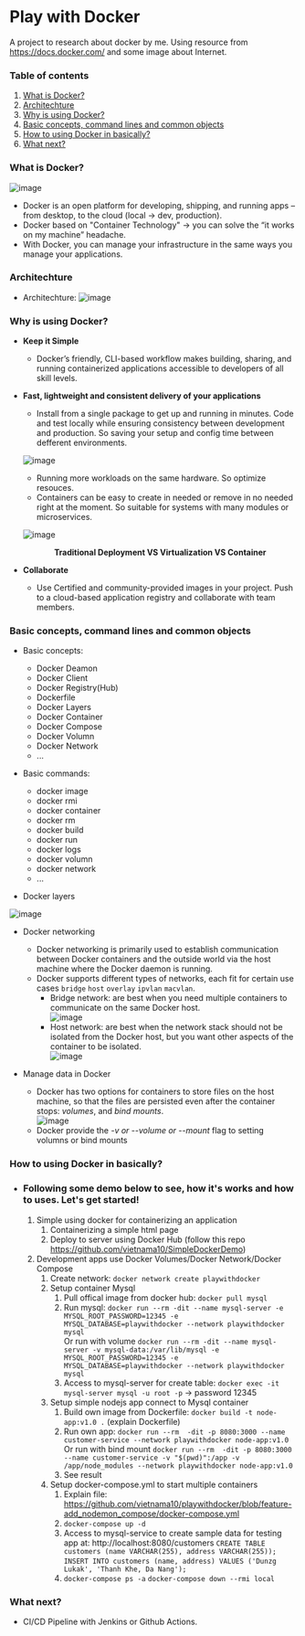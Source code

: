 # Play with Docker
A project to research about docker by me.
Using resource from https://docs.docker.com/ and some image about Internet.
### Table of contents

1.  [What is Docker?](#what-is-docker)
2.  [Architechture](#architechture)
3.  [Why is using Docker?](#why-is-using-docker)
4.  [Basic concepts, command lines and common objects](#basic-concepts-command-lines-and-common-objects)
5.  [How to using Docker in basically?](#how-to-using-docker-in-basically)
6.  [What next?](#what-next)

### What is Docker?
![image](https://user-images.githubusercontent.com/15383075/171147109-8bff0707-be72-45ae-9c54-aaedf5578f2a.png)

-	Docker is an open platform for developing, shipping, and running apps – from desktop, to the cloud (local -> dev, production).
-	Docker based on "Container Technology" -> you can solve the “it works on my machine” headache.
-	With Docker, you can manage your infrastructure in the same ways you manage your applications.


### Architechture
	
- 	Architechture:
	![image](https://user-images.githubusercontent.com/15383075/170934097-435dd734-491c-4666-8703-42f8654e79d9.png)


### Why is using Docker?
-	**Keep it Simple**
	- Docker’s friendly, CLI-based workflow makes building, sharing, and running containerized applications accessible to developers of all skill levels.
	
-	**Fast, lightweight and consistent delivery of your applications**
	- Install from a single package to get up and running in minutes. Code and test locally while ensuring consistency between development and production. So saving your setup and config time between defferent environments.
	
	![image](https://user-images.githubusercontent.com/15383075/170947710-b9f8514d-cc60-4c17-a6e0-5717272521ab.png)
	
	- Running more workloads on the same hardware. So optimize resouces.
	- Containers can be easy to create in needed or remove in no needed right at the moment. So suitable for systems with many modules or microservices.
	
	![image](https://user-images.githubusercontent.com/15383075/172748823-ab2fb79f-f133-4b02-ad60-50f6c7a424f4.png)
	<p align="center"><b>Traditional Deployment VS Virtualization VS Container</b></p>

-	**Collaborate**
	- Use Certified and community-provided images in your project. Push to a cloud-based application registry and collaborate with team members.


### Basic concepts, command lines and common objects
-	Basic concepts:
	- Docker Deamon
	- Docker Client
	- Docker Registry(Hub)
	- Dockerfile
	- Docker Layers
	- Docker Container
	- Docker Compose
	- Docker Volumn
	- Docker Network
	- ...

-	Basic commands:
	- docker image
	- docker rmi
	- docker container
	- docker rm
	- docker build
	- docker run 
	- docker logs
	- docker volumn
	- docker network
	- ...

-	Docker layers

![image](https://user-images.githubusercontent.com/15383075/172755517-5d5428b1-82f6-433e-9f87-611995f9f597.png)

-	Docker networking
	- Docker networking is primarily used to establish communication between Docker containers and the outside world via the host machine where the Docker daemon is running.
	- Docker supports different types of networks, each fit for certain use cases `bridge` `host` `overlay` `ipvlan` `macvlan`.
		- Bridge network: are best when you need multiple containers to communicate on the same Docker host. <br>
		![image](https://user-images.githubusercontent.com/15383075/172403798-c4245ed0-8137-47c0-900c-54311d881d3d.png)
		- Host network: are best when the network stack should not be isolated from the Docker host, but you want other aspects of the container to be isolated. <br>
		![image](https://user-images.githubusercontent.com/15383075/172404700-c405156e-09ea-41c6-9c64-80d607e8aebb.png)
		
-	Manage data in Docker
	- Docker has two options for containers to store files on the host machine, so that the files are persisted even after the container stops: *volumes*, and *bind mounts*. <br>
	![image](https://user-images.githubusercontent.com/15383075/172640756-a9dd4401-dfb4-468a-a8c8-a05a36bfdd07.png)
	- Docker provide the *-v or --volume or --mount* flag to setting volumns or bind mounts


### How to using Docker in basically?
-	### Following some demo below to see, how it's works and how to uses. Let's get started!
	1. Simple using docker for containerizing an application
		1. Containerizing a simple html page
		2. Deploy to server using Docker Hub
		(follow this repo https://github.com/vietnama10/SimpleDockerDemo)
	2. Development apps use Docker Volumes/Docker Network/Docker Compose
		1. Create network: `docker network create playwithdocker`
		2. Setup container Mysql
			1. Pull offical image from docker hub: `docker pull mysql`
			2. Run mysql: `docker run --rm -dit --name mysql-server -e MYSQL_ROOT_PASSWORD=12345 -e MYSQL_DATABASE=playwithdocker --network playwithdocker mysql` <br> Or run with volume `docker run --rm -dit --name mysql-server -v mysql-data:/var/lib/mysql -e MYSQL_ROOT_PASSWORD=12345 -e MYSQL_DATABASE=playwithdocker --network playwithdocker mysql`
			3. Access to mysql-server for create table: `docker exec -it mysql-server mysql -u root -p` -> password 12345
		3. Setup simple nodejs app connect to Mysql container
			1. Build own image from Dockerfile: `docker build -t node-app:v1.0 .` (explain Dockerfile)
			2. Run own app: `docker run --rm  -dit -p 8080:3000 --name customer-service --network playwithdocker node-app:v1.0` <br> Or run with bind mount `docker run --rm  -dit -p 8080:3000 --name customer-service -v "$(pwd)":/app -v /app/node_modules --network playwithdocker node-app:v1.0`
			3. See result
		4. Setup docker-compose.yml to start multiple containers
			1. Explain file: https://github.com/vietnama10/playwithdocker/blob/feature-add_nodemon_compose/docker-compose.yml
			2. `docker-compose up -d` 
			3. Access to mysql-service to create sample data for testing app at: http://localhost:8080/customers
			`CREATE TABLE customers (name VARCHAR(255), address VARCHAR(255));` <br>
			`INSERT INTO customers (name, address) VALUES ('Dunzg Lukak', 'Thanh Khe, Da Nang');`
			4. `docker-compose ps -a` `docker-compose down --rmi local`
	
	

### What next?
-	CI/CD Pipeline with Jenkins or Github Actions.
